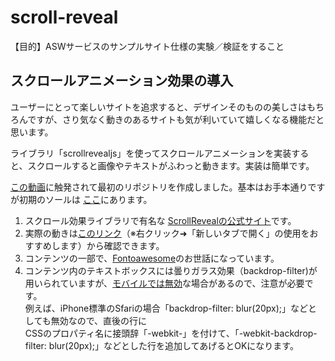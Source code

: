 # scroll-reveal

【目的】ASWサービスのサンプルサイト仕様の実験／検証をすること

## スクロールアニメーション効果の導入

ユーザーにとって楽しいサイトを追求すると、デザインそのものの美しさはもちろんですが、さり気なく動きのあるサイトも気が利いていて嬉しくなる機能だと思います。  

ライブラリ「scrollrevealjs」を使ってスクロールアニメーションを実装すると、スクロールすると画像やテキストがふわっと動きます。実装は簡単です。

[この動画](https://youtu.be/Wt19KoskUAM)に触発されて最初のリポジトリを作成しました。基本はお手本通りですが初期のソールは
[ここ](https://github.com/Shin-sibainu/Reveal-Scroll-Animation)にあります。  

1. スクロール効果ライブラリで有名な [ScrollRevealの公式サイト](https://scrollrevealjs.org/)です。
2. 実際の動きは[このリンク](https://yuasys.github.io/scroll-reveal/)（※右クリック➜「新しいタブで開く」の使用をおすすめします）から確認できます。
3. コンテンツの一部で、[Fontoawesome](https://fontawesome.com/)のお世話になっています。
3. コンテンツ内のテキストボックスには曇りガラス効果（backdrop-filter)が用いられていますが、[モバイルでは無効](https://caniuse.com/css-backdrop-filter)な場合があるので、注意が必要です。  
例えば、iPhone標準のSfariの場合「backdrop-filter: blur(20px);」などとしても無効なので、直後の行に  
CSSのプロパティ名に接頭辞「-webkit-」を付けて、「-webkit-backdrop-filter: blur(20px);」などとした行を追加してあげるとOKになります。
